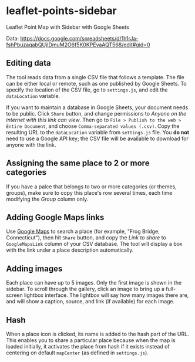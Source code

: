 # leaflet-points-sidebar
Leaflet Point Map with Sidebar with Google Sheets

Data: https://docs.google.com/spreadsheets/d/1h1rJa-fshPbuzaqabQUjIDmuM2O6f5K0KPEvaAQT568/edit#gid=0

## Editing data
The tool reads data from a single CSV file that follows a template.
The file can be either local or remote, such as one published by
Google Sheets. To specify the location of the CSV file, go to `settings.js`,
and edit the `dataLocation` variable.

If you want to maintain a database in Google Sheets, your document needs to be public.
Click `Share` button, and change permissions to *Anyone on the internet with this link can view*.
Then go to `File > Publish to the web > Entire Document`,
and choose `Comma-separated values (.csv)`. Copy the resulting URL to the `dataLocation`
variable from `settings.js` file. You **do not** need to use a Google API key; the CSV file
will be available to download for anyone with the link.

## Assigning the same place to 2 or more categories
If you have a palce that belongs to two or more categories (or themes, groups),
make sure to copy this place's row several times, each time modifying the
*Group* column only.

## Adding Google Maps links
Use [Google Maps](https://www.google.com/maps) to search a place (for example,
"Frog Bridge, Connecticut"), then hit `Share` button, and copy the *Link to share*
to `GoogleMapsLink` column of your CSV database. The tool will display a box
with the link under a place description automatically.

## Adding images
Each place can have up to 5 images. Only the first image is shown in the
sidebar. To scroll through the gallery, click an image to bring up a full-screen
lightbox interface. The lightbox will say how many images there are, and will show
a caption, source, and link (if available) for each image.

## Hash
When a place icon is clicked, its name is added to the hash part of the URL. This
enables you to share a particular place because when the map is loaded initially,
it activates the place from hash if it exists instead of centering
on default `mapCenter` (as defined in `settings.js`).

